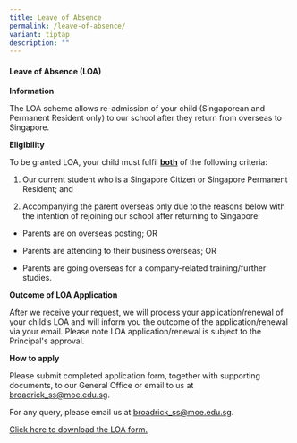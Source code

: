 ```yaml
---
title: Leave of Absence
permalink: /leave-of-absence/
variant: tiptap
description: ""
---
```

<h4><strong>Leave of Absence (LOA)</strong></h4>
<p><strong>Information</strong>
</p>
<p>The LOA scheme allows re-admission of your child (Singaporean and Permanent
Resident only) to our school after they return from overseas to Singapore.</p>
<p><strong>Eligibility</strong>
</p>
<p>To be granted LOA, your child must fulfil <strong><u>both</u></strong> of
the following criteria:</p>
<ol data-tight="true" class="tight">
<li>
<p>Our current student who is a Singapore Citizen or Singapore Permanent
Resident; and</p>
</li>
<li>
<p>Accompanying the parent overseas only due to the reasons below with the
intention of rejoining our school after returning to Singapore:</p>
</li>
</ol>
<p></p>
<ul data-tight="true" class="tight">
<li>
<p>Parents are on overseas posting; OR</p>
</li>
<li>
<p>Parents are attending to their business overseas; OR</p>
</li>
<li>
<p>Parents are going overseas for a company-related training/further studies.</p>
</li>
</ul>
<p><strong>Outcome of LOA Application</strong>
</p>
<p>After we receive your request, we will process your application/renewal
of your child’s LOA and will inform you the outcome of the application/renewal
via your email. Please note LOA application/renewal is subject to the Principal's
approval.</p>
<p><strong>How to apply</strong>
</p>
<p>Please submit completed application form, together with supporting documents,
to our General Office or email to us at <a href="mailto:broadrick_ss@moe.edu.sg" rel="noopener noreferrer nofollow" target="_blank">broadrick_ss@moe.edu.sg</a>.</p>
<p>For any query, please email us at <a href="mailto:Broadrick_ss@moe.edu.sg" rel="noopener noreferrer nofollow" target="_blank">broadrick_ss@moe.edu.sg</a>.</p>
<p><a href="/files/LETTER TO PARENTS/2025/leave_of_absence_form.pdf" rel="noopener nofollow" target="_blank">Click here to download the LOA form.</a>
</p>
<p></p>